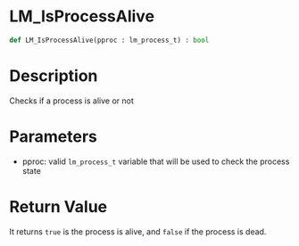 # LM_IsProcessAlive

```python
def LM_IsProcessAlive(pproc : lm_process_t) : bool
```

# Description

Checks if a process is alive or not

# Parameters

- pproc: valid `lm_process_t` variable that will be used to check the process state

# Return Value

It returns `true` is the process is alive, and `false` if the process is dead.

